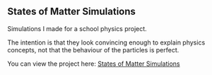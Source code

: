 States of Matter Simulations
----------------------------

Simulations I made for a school physics project. 

The intention is that they look convincing enough to explain physics concepts, not that the behaviour of the particles is perfect.

You can view the project here: [States of Matter Simulations](https://states-of-matter-simulations.netlify.app/)
